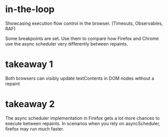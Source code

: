 # in-the-loop
Showcasing execution flow control in the browser. (Timeouts, Observables, RAF)

Some breakpoints are set. Use them to compare how Firefox and Chrome use the async scheduler very differently between repaints. 

# takeaway 1
Both browsers can visibly update textContents in DOM nodes without a repaint

# takeaway 2
The async scheduler implementation in Firefox gets a lot more chances to execute between repaints. In scenarios when you rely on asyncScheduler, firefox may run much faster.
